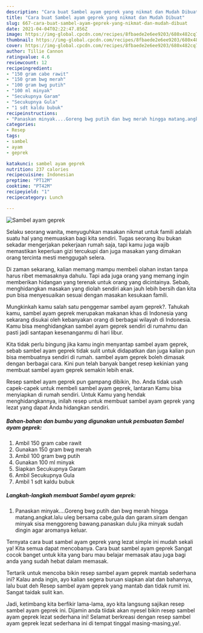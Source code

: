 ```yaml
---
description: "Cara buat Sambel ayam geprek yang nikmat dan Mudah Dibuat"
title: "Cara buat Sambel ayam geprek yang nikmat dan Mudah Dibuat"
slug: 667-cara-buat-sambel-ayam-geprek-yang-nikmat-dan-mudah-dibuat
date: 2021-04-04T02:22:47.856Z
image: https://img-global.cpcdn.com/recipes/8fbaede2e6ee9203/680x482cq70/sambel-ayam-geprek-foto-resep-utama.jpg
thumbnail: https://img-global.cpcdn.com/recipes/8fbaede2e6ee9203/680x482cq70/sambel-ayam-geprek-foto-resep-utama.jpg
cover: https://img-global.cpcdn.com/recipes/8fbaede2e6ee9203/680x482cq70/sambel-ayam-geprek-foto-resep-utama.jpg
author: Tillie Cannon
ratingvalue: 4.6
reviewcount: 12
recipeingredient:
- "150 gram cabe rawit"
- "150 gram bwg merah"
- "100 gram bwg putih"
- "100 ml minyak"
- "Secukupnya Garam"
- "Secukupnya Gula"
- "1 sdt kaldu bubuk"
recipeinstructions:
- "Panaskan minyak....Goreng bwg putih dan bwg merah hingga matang.angkat.lalu uleg bersama cabe,gula dan garam.siram dengan minyak sisa menggoreng bawang.panaskan dulu jika minyak sudah dingin agar aromanya keluar."
categories:
- Resep
tags:
- sambel
- ayam
- geprek

katakunci: sambel ayam geprek 
nutrition: 237 calories
recipecuisine: Indonesian
preptime: "PT12M"
cooktime: "PT42M"
recipeyield: "1"
recipecategory: Lunch

---
```



![Sambel ayam geprek](https://img-global.cpcdn.com/recipes/8fbaede2e6ee9203/680x482cq70/sambel-ayam-geprek-foto-resep-utama.jpg)

Selaku seorang wanita, menyuguhkan masakan nikmat untuk famili adalah suatu hal yang memuaskan bagi kita sendiri. Tugas seorang ibu bukan sekadar mengerjakan pekerjaan rumah saja, tapi kamu juga wajib memastikan keperluan gizi tercukupi dan juga masakan yang dimakan orang tercinta mesti menggugah selera.

Di zaman  sekarang, kalian memang mampu membeli olahan instan tanpa harus ribet memasaknya dahulu. Tapi ada juga orang yang memang ingin memberikan hidangan yang terenak untuk orang yang dicintainya. Sebab, menghidangkan masakan yang diolah sendiri akan jauh lebih bersih dan kita pun bisa menyesuaikan sesuai dengan masakan kesukaan famili. 



Mungkinkah kamu salah satu penggemar sambel ayam geprek?. Tahukah kamu, sambel ayam geprek merupakan makanan khas di Indonesia yang sekarang disukai oleh kebanyakan orang di berbagai wilayah di Indonesia. Kamu bisa menghidangkan sambel ayam geprek sendiri di rumahmu dan pasti jadi santapan kesenanganmu di hari libur.

Kita tidak perlu bingung jika kamu ingin menyantap sambel ayam geprek, sebab sambel ayam geprek tidak sulit untuk didapatkan dan juga kalian pun bisa membuatnya sendiri di rumah. sambel ayam geprek boleh dimasak dengan berbagai cara. Kini pun telah banyak banget resep kekinian yang membuat sambel ayam geprek semakin lebih enak.

Resep sambel ayam geprek pun gampang dibikin, lho. Anda tidak usah capek-capek untuk membeli sambel ayam geprek, lantaran Kamu bisa menyiapkan di rumah sendiri. Untuk Kamu yang hendak menghidangkannya, inilah resep untuk membuat sambel ayam geprek yang lezat yang dapat Anda hidangkan sendiri.

<!--inarticleads1-->

##### Bahan-bahan dan bumbu yang digunakan untuk pembuatan Sambel ayam geprek:

1. Ambil 150 gram cabe rawit
1. Gunakan 150 gram bwg merah
1. Ambil 100 gram bwg putih
1. Gunakan 100 ml minyak
1. Siapkan Secukupnya Garam
1. Ambil Secukupnya Gula
1. Ambil 1 sdt kaldu bubuk




<!--inarticleads2-->

##### Langkah-langkah membuat Sambel ayam geprek:

1. Panaskan minyak....Goreng bwg putih dan bwg merah hingga matang.angkat.lalu uleg bersama cabe,gula dan garam.siram dengan minyak sisa menggoreng bawang.panaskan dulu jika minyak sudah dingin agar aromanya keluar.




Ternyata cara buat sambel ayam geprek yang lezat simple ini mudah sekali ya! Kita semua dapat mencobanya. Cara buat sambel ayam geprek Sangat cocok banget untuk kita yang baru mau belajar memasak atau juga bagi anda yang sudah hebat dalam memasak.

Tertarik untuk mencoba bikin resep sambel ayam geprek mantab sederhana ini? Kalau anda ingin, ayo kalian segera buruan siapkan alat dan bahannya, lalu buat deh Resep sambel ayam geprek yang mantab dan tidak rumit ini. Sangat taidak sulit kan. 

Jadi, ketimbang kita berfikir lama-lama, ayo kita langsung sajikan resep sambel ayam geprek ini. Dijamin anda tiidak akan nyesel bikin resep sambel ayam geprek lezat sederhana ini! Selamat berkreasi dengan resep sambel ayam geprek lezat sederhana ini di tempat tinggal masing-masing,ya!.

